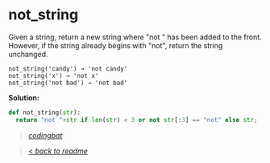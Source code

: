 # not_string

Given a string, return a new string where "not " has been added to the front. However, if the string already begins with "not", return the string unchanged.

```
not_string('candy') → 'not candy'
not_string('x') → 'not x'
not_string('not bad') → 'not bad'
```

**Solution:**

```python
def not_string(str):
  return "not "+str if len(str) < 3 or not str[:3] == "not" else str;
```

> _[codingbat](https://codingbat.com/prob/p189441)_

> [< _back to readme_](/README.md)